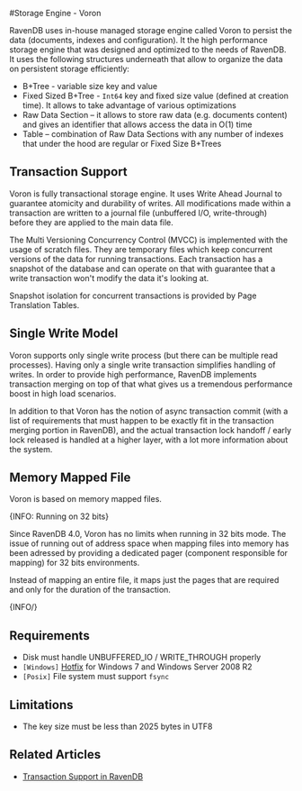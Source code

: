 ﻿#Storage Engine - Voron

RavenDB uses in-house managed storage engine called Voron to persist the data (documents, indexes and configuration). It the high performance storage engine
that was designed and optimized to the needs of RavenDB. It uses the following structures underneath that allow to organize the data on persistent storage efficiently:

- B+Tree - variable size key and value
- Fixed Sized B+Tree - `Int64` key and fixed size value (defined at creation time). It allows to take advantage of various optimizations
- Raw Data Section – it allows to store raw data (e.g. documents content) and gives an identifier that allows access the data in O(1) time
- Table – combination of Raw Data Sections with any number of indexes that under the hood are regular or Fixed Size B+Trees

## Transaction Support

Voron is fully transactional storage engine. It uses Write Ahead Journal to guarantee atomicity and durability of writes. All modifications made within a transaction
are written to a journal file (unbuffered I/O, write-through) before they are applied to the main data file.

The Multi Versioning Concurrency Control (MVCC) is implemented with the usage of scratch files. They are temporary files which keep concurrent versions of the data for running transactions.
Each transaction has a snapshot of the database and can operate on that with guarantee that a write transaction won't modify the data it's looking at.

Snapshot isolation for concurrent transactions is provided by Page Translation Tables.

## Single Write Model

Voron supports only single write process (but there can be multiple read processes). Having only a single write transaction simplifies handling of writes.
In order to provide high performance, RavenDB implements transaction merging on top of that what gives us a tremendous performance boost in high load scenarios.

In addition to that Voron has the notion of async transaction commit (with a list of requirements that must happen to be exactly fit in the transaction merging portion in RavenDB),
and the actual transaction lock handoff / early lock released is handled at a higher layer, with a lot more information about the system.

## Memory Mapped File

Voron is based on memory mapped files.

{INFO: Running on 32 bits}

Since RavenDB 4.0, Voron has no limits when running in 32 bits mode. The issue of running out of address space when mapping files into memory 
has been adressed by providing a dedicated pager (component responsible for mapping) for 32 bits environments.

Instead of mapping an entire file, it maps just the pages that are required and only for the duration of the transaction.

{INFO/}

## Requirements

- Disk must handle UNBUFFERED_IO / WRITE_THROUGH properly
- `[Windows]` [Hotfix](http://support.microsoft.com/kb/2731284) for Windows 7 and Windows Server 2008 R2
- `[Posix]` File system must support `fsync`

## Limitations

- The key size must be less than 2025 bytes in UTF8


## Related Articles

- [Transaction Support in RavenDB](../client-api/faq/transaction-support)



